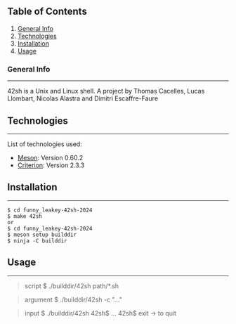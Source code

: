 ## Table of Contents
1. [General Info](#general-info)
2. [Technologies](#technologies)
3. [Installation](#installation)
4. [Usage](#usage)
### General Info
***
42sh is a Unix and Linux shell.
A project by Thomas Cacelles, Lucas Llombart, Nicolas Alastra and Dimitri Escaffre-Faure
## Technologies
***
List of technologies used:
* [Meson](https://mesonbuild.com/): Version 0.60.2
* [Criterion](https://criterion.readthedocs.io/en/master/setup.html): Version 2.3.3
## Installation
***
```
$ cd funny_leakey-42sh-2024
$ make 42sh
or
$ cd funny_leakey-42sh-2024
$ meson setup builddir
$ ninja -C builddir
```
## Usage
***
> script
$ ./builddir/42sh path/*.sh

> argument 
$ ./builddir/42sh -c "..."

> input
$ ./builddir/42sh
42sh$ ...
42sh$ exit -> to quit